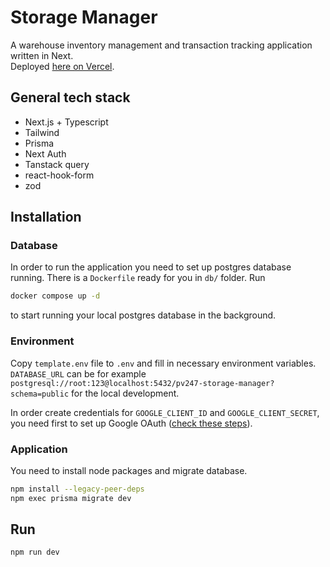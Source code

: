 # Storage Manager

A warehouse inventory management and transaction tracking application written in Next.  
Deployed [here on Vercel](pv247-storage-manager-kss5.vercel.app).

## General tech stack

- Next.js + Typescript
- Tailwind
- Prisma
- Next Auth
- Tanstack query
- react-hook-form
- zod


## Installation

### Database

In order to run the application you need to set up postgres database running.
There is a `Dockerfile` ready for you in `db/` folder.
Run
```bash
docker compose up -d
```
to start running your local postgres database in the background.


### Environment

Copy `template.env` file to `.env` and fill in necessary environment variables.
`DATABASE_URL` can be for example `postgresql://root:123@localhost:5432/pv247-storage-manager?schema=public` for the local development.

In order create credentials for `GOOGLE_CLIENT_ID` and `GOOGLE_CLIENT_SECRET`, you need first to set up Google OAuth ([check these steps](https://support.google.com/cloud/answer/6158849)).


### Application

You need to install node packages and migrate database.
```bash
npm install --legacy-peer-deps
npm exec prisma migrate dev
```

## Run

```bash
npm run dev
```
